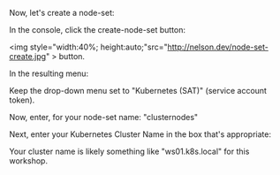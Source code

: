 Now, let's create a node-set:

In the console, click the create-node-set button:

<img style="width:40%; height:auto;"src="http://nelson.dev/node-set-create.jpg" > button.

In the resulting menu:

Keep the drop-down menu set to "Kubernetes (SAT)" (service account token).

Now, enter, for your node-set name: "clusternodes" 

Next, enter your Kubernetes Cluster Name in the box that's appropriate:

Your cluster name is likely something like "ws01.k8s.local" for this workshop.





